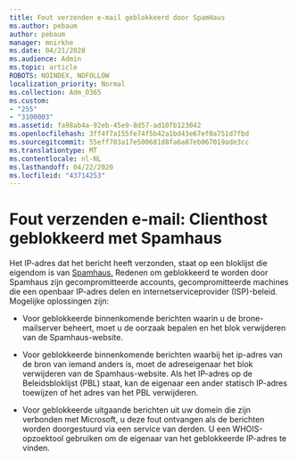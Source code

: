 ```yaml
---
title: Fout verzenden e-mail geblokkeerd door SpamHaus
ms.author: pebaum
author: pebaum
manager: mnirkhe
ms.date: 04/21/2020
ms.audience: Admin
ms.topic: article
ROBOTS: NOINDEX, NOFOLLOW
localization_priority: Normal
ms.collection: Adm_O365
ms.custom:
- "255"
- "3100003"
ms.assetid: fa98ab4a-92eb-45e9-8d57-ad10fb123042
ms.openlocfilehash: 3ff4f7a155fe74f5b42a1bd43e67ef0a751d7fbd
ms.sourcegitcommit: 55eff703a17e500681d8fa6a87eb067019ade3cc
ms.translationtype: MT
ms.contentlocale: nl-NL
ms.lasthandoff: 04/22/2020
ms.locfileid: "43714253"
---
```

# <a name="error-sending-email-client-host-blocked-using-spamhaus"></a>Fout verzenden e-mail: Clienthost geblokkeerd met Spamhaus

Het IP-adres dat het bericht heeft verzonden, staat op een bloklijst die eigendom is van [Spamhaus.](https://go.microsoft.com/fwlink/p/?linkid=123245) Redenen om geblokkeerd te worden door Spamhaus zijn gecompromitteerde accounts, gecompromitteerde machines die een openbaar IP-adres delen en internetserviceprovider (ISP)-beleid. Mogelijke oplossingen zijn:
  
- Voor geblokkeerde binnenkomende berichten waarin u de brone-mailserver beheert, moet u de oorzaak bepalen en het blok verwijderen van de Spamhaus-website.

- Voor geblokkeerde binnenkomende berichten waarbij het ip-adres van de bron van iemand anders is, moet de adreseigenaar het blok verwijderen van de Spamhaus-website. Als het IP-adres op de Beleidsbloklijst (PBL) staat, kan de eigenaar een ander statisch IP-adres toewijzen of het adres van het PBL verwijderen.

- Voor geblokkeerde uitgaande berichten uit uw domein die zijn verbonden met Microsoft, u deze fout ontvangen als de berichten worden doorgestuurd via een service van derden. U een WHOIS-opzoektool gebruiken om de eigenaar van het geblokkeerde IP-adres te vinden.
